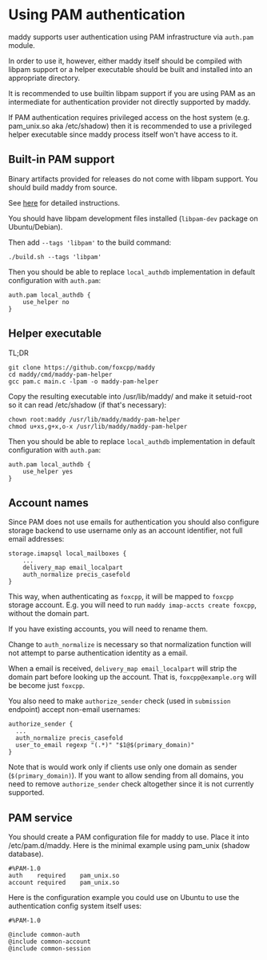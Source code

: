 # Using PAM authentication

maddy supports user authentication using PAM infrastructure via `auth.pam`
module.

In order to use it, however, either maddy itself should be compiled
with libpam support or a helper executable should be built and
installed into an appropriate directory.

It is recommended to use builtin libpam support if you are using
PAM as an intermediate for authentication provider not directly
supported by maddy.

If PAM authentication requires privileged access on the host system
(e.g. pam_unix.so aka /etc/shadow) then it is recommended to use
a privileged helper executable since maddy process itself won't
have access to it.

## Built-in PAM support

Binary artifacts provided for releases do not come with
libpam support. You should build maddy from source.

See [here](../building-from-source) for detailed instructions.

You should have libpam development files installed (`libpam-dev`
package on Ubuntu/Debian).

Then add `--tags 'libpam'` to the build command:
```
./build.sh --tags 'libpam'
```

Then you should be able to replace `local_authdb` implementation
in default configuration with `auth.pam`:
```
auth.pam local_authdb {
    use_helper no
}
```

## Helper executable

TL;DR
```
git clone https://github.com/foxcpp/maddy
cd maddy/cmd/maddy-pam-helper
gcc pam.c main.c -lpam -o maddy-pam-helper
```

Copy the resulting executable into /usr/lib/maddy/ and make
it setuid-root so it can read /etc/shadow (if that's necessary):
```
chown root:maddy /usr/lib/maddy/maddy-pam-helper
chmod u+xs,g+x,o-x /usr/lib/maddy/maddy-pam-helper
```

Then you should be able to replace `local_authdb` implementation
in default configuration with `auth.pam`:
```
auth.pam local_authdb {
    use_helper yes
}
```

## Account names

Since PAM does not use emails for authentication you should also
configure storage backend to use username only as an account identifier,
not full email addresses:
```
storage.imapsql local_mailboxes {
    ...
    delivery_map email_localpart
    auth_normalize precis_casefold
}
```

This way, when authenticating as `foxcpp`, it will be mapped to
`foxcpp` storage account. E.g. you will need to run
`maddy imap-accts create foxcpp`, without the domain part.

If you have existing accounts, you will need to rename them.

Change to `auth_normalize` is necessary so that normalization function
will not attempt to parse authentication identity as a email.

When a email is received, `delivery_map email_localpart` will strip
the domain part before looking up the account. That is,
`foxcpp@example.org` will be become just `foxcpp`.

You also need to make `authorize_sender` check (used in `submission` endpoint)
accept non-email usernames:
```
authorize_sender {
  ...
  auth_normalize precis_casefold
  user_to_email regexp "(.*)" "$1@$(primary_domain)"
}
```
Note that is would work only if clients use only one domain as sender (`$(primary_domain)`).
If you want to allow sending from all domains, you need to remove `authorize_sender` check
altogether since it is not currently supported.

## PAM service

You should create a PAM configuration file for maddy to use.
Place it into /etc/pam.d/maddy.
Here is the minimal example using pam_unix (shadow database).
```
#%PAM-1.0
auth	required	pam_unix.so
account	required	pam_unix.so
```

Here is the configuration example you could use on Ubuntu
to use the authentication config system itself uses:
```
#%PAM-1.0

@include common-auth
@include common-account
@include common-session
```

